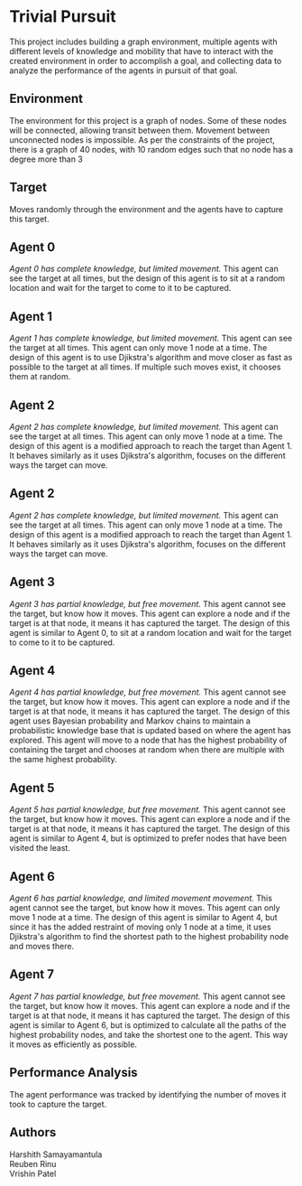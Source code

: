 # Trivial Pursuit
This project includes building a graph environment, multiple agents with different levels of knowledge and mobility that have to interact with the created environment in order to accomplish a goal, and collecting data to analyze the performance of the agents in pursuit of that goal.

## Environment
The environment for this project is a graph of nodes. Some of these nodes will be connected, allowing transit between them. Movement between unconnected nodes is impossible. As per the constraints of the project, there is a graph of 40 nodes, with 10 random edges such that no node has a degree more than 3

## Target
Moves randomly through the environment and the agents have to capture this target.

## Agent 0
*Agent 0 has complete knowledge, but limited movement.* This agent can see the target at all times, but the design of this agent is to sit at a random location and wait for the target to come to it to be captured.

## Agent 1
*Agent 1 has complete knowledge, but limited movement.* This agent can see the target at all times. This agent can only move 1 node at a time. The design of this agent is to use Djikstra's algorithm and move closer as fast as possible to the target at all times. If multiple such moves exist, it chooses them at random.

## Agent 2
*Agent 2 has complete knowledge, but limited movement.* This agent can see the target at all times. This agent can only move 1 node at a time. The design of this agent is a modified approach to reach the target than Agent 1. It behaves similarly as it uses Djikstra's algorithm, focuses on the different ways the target can move. 

## Agent 2
*Agent 2 has complete knowledge, but limited movement.* This agent can see the target at all times. This agent can only move 1 node at a time. The design of this agent is a modified approach to reach the target than Agent 1. It behaves similarly as it uses Djikstra's algorithm, focuses on the different ways the target can move. 

## Agent 3
*Agent 3 has partial knowledge, but free movement.* This agent cannot see the target, but know how it moves. This agent can explore a node and if the target is at that node, it means it has captured the target. The design of this agent is similar to Agent 0, to sit at a random location and wait for the target to come to it to be captured.

## Agent 4
*Agent 4 has partial knowledge, but free movement.* This agent cannot see the target, but know how it moves. This agent can explore a node and if the target is at that node, it means it has captured the target. The design of this agent uses Bayesian probability and Markov chains to maintain a probabilistic knowledge base that is updated based on where the agent has explored. This agent will move to a node that has the highest probability of containing the target and chooses at random when there are multiple with the same highest probability.

## Agent 5
*Agent 5 has partial knowledge, but free movement.* This agent cannot see the target, but know how it moves. This agent can explore a node and if the target is at that node, it means it has captured the target. The design of this agent is similar to Agent 4, but is optimized to prefer nodes that have been visited the least.

## Agent 6
*Agent 6 has partial knowledge, and limited movement movement.* This agent cannot see the target, but know how it moves. This agent can only move 1 node at a time. The design of this agent is similar to Agent 4, but since it has the added restraint of moving only 1 node at a time, it uses Djikstra's algorithm to find the shortest path to the highest probability node and moves there.

## Agent 7
*Agent 7 has partial knowledge, but free movement.* This agent cannot see the target, but know how it moves. This agent can explore a node and if the target is at that node, it means it has captured the target. The design of this agent is similar to Agent 6, but is optimized to calculate all the paths of the highest probability nodes, and take the shortest one to the agent. This way it moves as efficiently as possible.

## Performance Analysis
The agent performance was tracked by identifying the number of moves it took to capture the target.


## Authors
Harshith Samayamantula  
Reuben Rinu  
Vrishin Patel  
